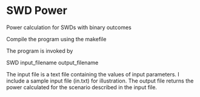 # SWD Power
Power calculation for SWDs with binary outcomes

Compile the program using the makefile

The program is invoked by 

SWD input_filename output_filename
  
The input file is a text file containing the values of input parameters. I include a sample input file (in.txt) for illustration.
The output file returns the power calculated for the scenario described in the input file.
